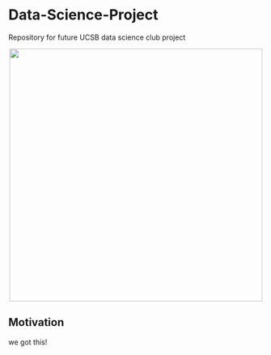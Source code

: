 # Data-Science-Project
Repository for future UCSB data science club project

<p align="center">
<img src="/flutter_starter_kit.gif"  height="500"/>
</p>

## Motivation

we got this!
